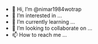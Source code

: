 - 👋 Hi, I’m @nimar1984wotrap
- 👀 I’m interested in ...
- 🌱 I’m currently learning ...
- 💞️ I’m looking to collaborate on ...
- 📫 How to reach me ...

<!---
nimar1984wotrap/nimar1984wotrap is a ✨ special ✨ repository because its `README.md` (this file) appears on your GitHub profile.
You can click the Preview link to take a look at your changes.
--->
